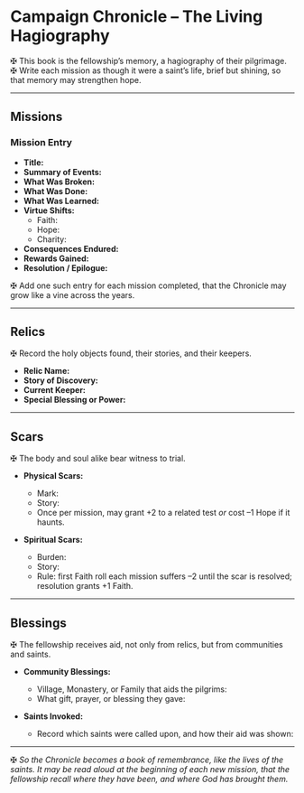 # Campaign Chronicle – The Living Hagiography  

✠ This book is the fellowship’s memory, a hagiography of their pilgrimage.  
✠ Write each mission as though it were a saint’s life, brief but shining, so that memory may strengthen hope.  

---

## Missions  

### Mission Entry  
- **Title:**  
- **Summary of Events:**  
- **What Was Broken:**  
- **What Was Done:**  
- **What Was Learned:**  
- **Virtue Shifts:**  
  - Faith:  
  - Hope:  
  - Charity:  
- **Consequences Endured:**  
- **Rewards Gained:**  
- **Resolution / Epilogue:**  

✠ Add one such entry for each mission completed, that the Chronicle may grow like a vine across the years.  

---

## Relics  

✠ Record the holy objects found, their stories, and their keepers.  

- **Relic Name:**  
- **Story of Discovery:**  
- **Current Keeper:**  
- **Special Blessing or Power:**  

---

## Scars  

✠ The body and soul alike bear witness to trial.  

- **Physical Scars:**  
  - Mark:  
  - Story:  
  - Once per mission, may grant +2 to a related test *or* cost –1 Hope if it haunts.  

- **Spiritual Scars:**  
  - Burden:  
  - Story:  
  - Rule: first Faith roll each mission suffers –2 until the scar is resolved; resolution grants +1 Faith.  

---

## Blessings  

✠ The fellowship receives aid, not only from relics, but from communities and saints.  

- **Community Blessings:**  
  - Village, Monastery, or Family that aids the pilgrims:  
  - What gift, prayer, or blessing they gave:  

- **Saints Invoked:**  
  - Record which saints were called upon, and how their aid was shown:  

---

✠ *So the Chronicle becomes a book of remembrance, like the lives of the saints. It may be read aloud at the beginning of each new mission, that the fellowship recall where they have been, and where God has brought them.*  
